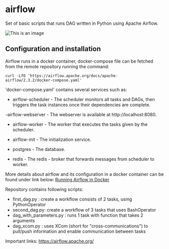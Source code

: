 # airflow

Set of basic scripts that runs DAG written in Python using Apache Airflow.

![This is an image](airflow_img.png)

## Configuration and installation

Airflow runs in a docker container, docker-compose file can be fetched from the remote repository running the command:
```
curl -LfO 'https://airflow.apache.org/docs/apache-airflow/2.3.2/docker-compose.yaml'
```

'docker-compose.yaml' contains several services such as:

- airflow-scheduler - The scheduler monitors all tasks and DAGs, then triggers the task instances once their dependencies are complete.

-airflow-webserver - The webserver is available at http://localhost:8080.

- airflow-worker - The worker that executes the tasks given by the scheduler.

- airflow-init - The initialization service.

- postgres - The database.

- redis - The redis - broker that forwards messages from scheduler to worker.

More details about airflow and its configuration in a docker container can be found under link below:
[Running Airflow in Docker ](https://airflow.apache.org/docs/apache-airflow/stable/start/docker.html)


Repository contains following scripts:
- first_dag.py : create a workflow consists of 2 tasks, using PythonOperator
- second_dag.py: create a workflow of 3 tasks that uses BashOperator
- dag_with_parameters.py : runs 1 task with function that takes 2 arguments 
- dag_xcom.py : uses XCom  (short for "cross-communications") to pull/push information and enable
communication between tasks



Important links:
https://airflow.apache.org/
